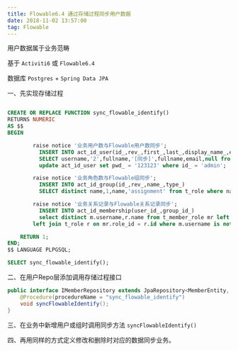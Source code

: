 ```yaml
---
title: Flowable6.4 通过存储过程同步用户数据
date: 2018-11-02 13:57:00
tag: Flowable
---
```


用户数据属于业务范畴

基于 `Activiti6` 或 `Flowable6.4` 

数据库 `Postgres` + `Spring Data JPA`

一、先实现存储过程

```sql

CREATE OR REPLACE FUNCTION sync_flowable_identify()
RETURNS NUMERIC
AS $$
BEGIN

		raise notice '业务用户数与Flowable用户数同步';
		  INSERT INTO act_id_user(id_,rev_,first_,last_,display_name_,email_,tenant_id_)
		  SELECT username,'2',fullname,'[同步]',fullname,email,null from t_member where username not in (SELECT id_ from act_id_user);
		  update act_id_user set pwd_ = '123123' where id_ = 'admin';

		raise notice '业务角色数与Flowable组同步';
		  INSERT INTO act_id_group(id_,rev_,name_,type_)
		  SELECT distinct name,1,name,'assignment' from t_role where name <> '' and name not in (SELECT id_ from act_id_group);

		raise notice '业务关系记录与Flowable关系记录同步';
		  INSERT INTO act_id_membership(user_id_,group_id_)
		  select distinct m.username,r.name from t_member_role mr left join t_member m on mr.member_id=m.id
        left join t_role r on mr.role_id = r.id where m.username is not null and m.username not in (select user_id_ from act_id_membership);

    RETURN 1;
END;
$$ LANGUAGE PLPGSQL;

SELECT sync_flowable_identify();

```

二、在用户Repo层添加调用存储过程接口

```java
public interface IMemberRepository extends JpaRepository<MemberEntity, Integer>{
    @Procedure(procedureName = "sync_flowable_identify")
    void syncFlowableIdentify();
}
```

三、在业务中新增用户或组时调用同步方法 `syncFlowableIdentify()`

四、再用同样的方式定义修改和删除时对应的数据同步业务。